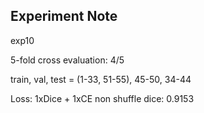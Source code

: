 ## Experiment Note
exp10

5-fold cross evaluation: 4/5

train, val, test = (1-33, 51-55), 45-50, 34-44

Loss: 1xDice + 1xCE
non shuffle
dice: 0.9153